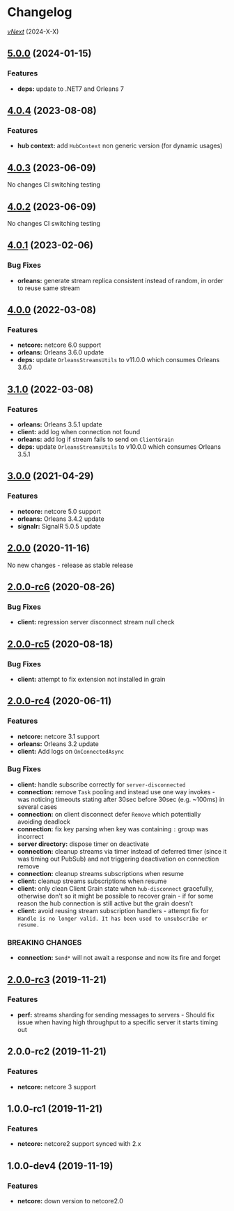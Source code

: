 # Changelog

[_vNext_](https://github.com/sketch7/SignalR.Orleans/compare/1.0.0...1.1.0) (2024-X-X)

## [5.0.0](https://github.com/sketch7/SignalR.Orleans/compare/4.0.4...5.0.0) (2024-01-15)

### Features

- **deps:** update to .NET7 and Orleans 7

## [4.0.4](https://github.com/sketch7/SignalR.Orleans/compare/4.0.3...4.0.4) (2023-08-08)

### Features

- **hub context:** add `HubContext` non generic version (for dynamic usages)

## [4.0.3](https://github.com/sketch7/SignalR.Orleans/compare/4.0.2...4.0.3) (2023-06-09)
No changes CI switching testing

## [4.0.2](https://github.com/sketch7/SignalR.Orleans/compare/4.0.1...4.0.2) (2023-06-09)
No changes CI switching testing

## [4.0.1](https://github.com/sketch7/SignalR.Orleans/compare/4.0.0...4.0.1) (2023-02-06)

### Bug Fixes

- **orleans:** generate stream replica consistent instead of random, in order to reuse same stream

## [4.0.0](https://github.com/sketch7/SignalR.Orleans/compare/3.1.0...4.0.0) (2022-03-08)

### Features

- **netcore:** netcore 6.0 support
- **orleans:** Orleans 3.6.0 update
- **deps:** update `OrleansStreamsUtils` to v11.0.0 which consumes Orleans 3.6.0

## [3.1.0](https://github.com/sketch7/SignalR.Orleans/compare/3.0.0...3.1.0) (2022-03-08)

### Features

- **orleans:** Orleans 3.5.1 update
- **client:** add log when connection not found
- **orleans:** add log if stream fails to send on `ClientGrain`
- **deps:** update `OrleansStreamsUtils` to v10.0.0 which consumes Orleans 3.5.1

## [3.0.0](https://github.com/sketch7/SignalR.Orleans/compare/2.0.0...3.0.0) (2021-04-29)

### Features

- **netcore:** netcore 5.0 support
- **orleans:** Orleans 3.4.2 update
- **signalr:** SignalR 5.0.5 update

## [2.0.0](https://github.com/sketch7/SignalR.Orleans/compare/2.0.0-rc6...2.0.0) (2020-11-16)
No new changes - release as stable release

## [2.0.0-rc6](https://github.com/sketch7/SignalR.Orleans/compare/2.0.0-rc5...2.0.0-rc6) (2020-08-26)

### Bug Fixes

- **client:** regression server disconnect stream null check

## [2.0.0-rc5](https://github.com/sketch7/SignalR.Orleans/compare/2.0.0-rc4...2.0.0-rc5) (2020-08-18)

### Bug Fixes

- **client:** attempt to fix extension not installed in grain

## [2.0.0-rc4](https://github.com/sketch7/SignalR.Orleans/compare/2.0.0-rc3...2.0.0-rc4) (2020-06-11)

### Features

- **netcore:** netcore 3.1 support
- **orleans:** Orleans 3.2 update
- **client:** Add logs on `OnConnectedAsync`

### Bug Fixes

- **client:** handle subscribe correctly for `server-disconnected`
- **connection:** remove `Task` pooling and instead use one way invokes - was noticing timeouts stating after 30sec before 30sec (e.g. ~100ms) in several cases
- **connection:** on client disconnect defer `Remove` which potentially avoiding deadlock
- **connection:** fix key parsing when key was containing `:` group was incorrect
- **server directory:** dispose timer on deactivate
- **connection:** cleanup streams via timer instead of deferred timer (since it was timing out PubSub) and not triggering deactivation on connection remove
- **connection:** cleanup streams subscriptions when resume
- **client:** cleanup streams subscriptions when resume
- **client:** only clean Client Grain state when `hub-disconnect` gracefully, otherwise don't so it might be possible to recover grain - if for some reason the hub connection is still active but the grain doesn't
- **client:** avoid reusing stream subscription handlers - attempt fix for `Handle is no longer valid. It has been used to unsubscribe or resume.`

### BREAKING CHANGES

- **connection:** `Send*` will not await a response and now its fire and forget

## [2.0.0-rc3](https://github.com/sketch7/SignalR.Orleans/compare/2.0.0-rc2...2.0.0-rc3) (2019-11-21)

### Features

- **perf:** streams sharding for sending messages to servers - Should fix issue when having high throughput to a specific server it starts timing out

## 2.0.0-rc2 (2019-11-21)

### Features

- **netcore:** netcore 3 support

## 1.0.0-rc1 (2019-11-21)

### Features

- **netcore:** netcore2 support synced with 2.x

## 1.0.0-dev4 (2019-11-19)

### Features

- **netcore:** down version to netcore2.0